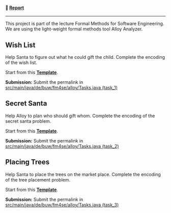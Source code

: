 #### 📝 [Report](../../blob/badges/report.md)
---

This project is part of the lecture Formal Methods for Software Engineering. We are using the light-weight formal methods tool Alloy Analyzer.

## Wish List

Help Santa to figure out what he could gift the child. Complete the encoding of the wish list.

Start from this **[Template](https://alloy.formal-methods.net/?check=ALS&p=print-bucked-owl-stony)**.

**Submission:** Submit the permalink in [src/main/java/de/buw/fm4se/alloy/Tasks.java (task_1)](src/main/java/de/buw/fm4se/Tasks.java)

## Secret Santa

Help Alloy to plan who should gift whom. Complete the encoding of the secret santa problem.

Start from this **[Template](https://alloy.formal-methods.net/?check=ALS&p=reggae-chill-replay-spore)**.

**Submission:** Submit the permalink in [src/main/java/de/buw/fm4se/alloy/Tasks.java (task_2)](src/main/java/de/buw/fm4se/Tasks.java)

## Placing Trees

Help Santa to place the trees on the market place. Complete the encoding of the tree placement problem.

Start from this **[Template](https://alloy.formal-methods.net/?check=ALS&p=spooky-waged-duvet-come)**.

**Submission:** Submit the permalink in [src/main/java/de/buw/fm4se/alloy/Tasks.java (task_3)](src/main/java/de/buw/fm4se/Tasks.java)